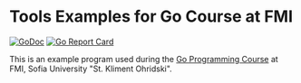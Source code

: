 # Tools Examples for Go Course at FMI
[![GoDoc](https://godoc.org/github.com/ironsmile/gofmi-tools-example?status.svg)](https://godoc.org/github.com/ironsmile/gofmi-tools-example)
[![Go Report Card](https://goreportcard.com/badge/github.com/ironsmile/gofmi-tools-example)](https://goreportcard.com/report/github.com/ironsmile/gofmi-tools-example)

This is an example program used during the [Go Programming Course](https://fmi.golang.bg/)
at FMI, Sofia University "St. Kliment Ohridski".
